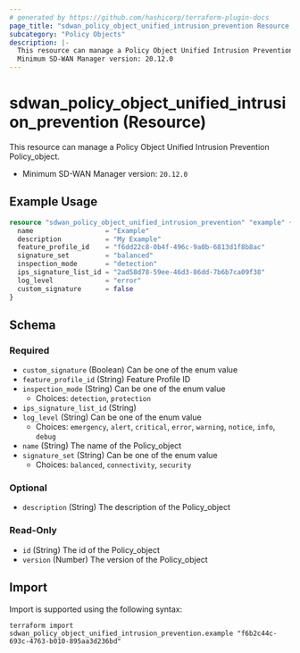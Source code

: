 ```yaml
---
# generated by https://github.com/hashicorp/terraform-plugin-docs
page_title: "sdwan_policy_object_unified_intrusion_prevention Resource - terraform-provider-sdwan"
subcategory: "Policy Objects"
description: |-
  This resource can manage a Policy Object Unified Intrusion Prevention Policy_object.
  Minimum SD-WAN Manager version: 20.12.0
---
```


# sdwan_policy_object_unified_intrusion_prevention (Resource)

This resource can manage a Policy Object Unified Intrusion Prevention Policy_object.
  - Minimum SD-WAN Manager version: `20.12.0`

## Example Usage

```terraform
resource "sdwan_policy_object_unified_intrusion_prevention" "example" {
  name                  = "Example"
  description           = "My Example"
  feature_profile_id    = "f6dd22c8-0b4f-496c-9a0b-6813d1f8b8ac"
  signature_set         = "balanced"
  inspection_mode       = "detection"
  ips_signature_list_id = "2ad58d78-59ee-46d3-86dd-7b6b7ca09f38"
  log_level             = "error"
  custom_signature      = false
}
```

<!-- schema generated by tfplugindocs -->
## Schema

### Required

- `custom_signature` (Boolean) Can be one of the enum value
- `feature_profile_id` (String) Feature Profile ID
- `inspection_mode` (String) Can be one of the enum value
  - Choices: `detection`, `protection`
- `ips_signature_list_id` (String)
- `log_level` (String) Can be one of the enum value
  - Choices: `emergency`, `alert`, `critical`, `error`, `warning`, `notice`, `info`, `debug`
- `name` (String) The name of the Policy_object
- `signature_set` (String) Can be one of the enum value
  - Choices: `balanced`, `connectivity`, `security`

### Optional

- `description` (String) The description of the Policy_object

### Read-Only

- `id` (String) The id of the Policy_object
- `version` (Number) The version of the Policy_object

## Import

Import is supported using the following syntax:

```shell
terraform import sdwan_policy_object_unified_intrusion_prevention.example "f6b2c44c-693c-4763-b010-895aa3d236bd"
```
